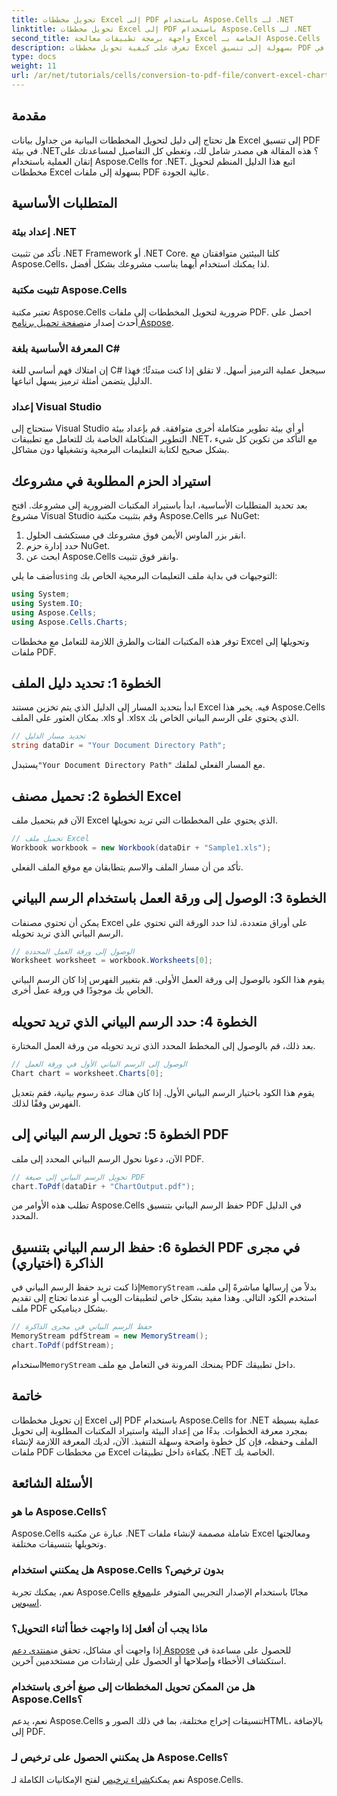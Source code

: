 ```yaml
---
title: تحويل مخططات Excel إلى PDF باستخدام Aspose.Cells لـ .NET
linktitle: تحويل مخططات Excel إلى PDF باستخدام Aspose.Cells لـ .NET
second_title: واجهة برمجة تطبيقات معالجة Excel الخاصة بـ Aspose.Cells .NET
description: تعرف على كيفية تحويل مخططات Excel بسهولة إلى تنسيق PDF في .NET باستخدام Aspose.Cells. يغطي دليلنا خطوة بخطوة المتطلبات الأساسية والإعداد وعينات التعليمات البرمجية والأسئلة الشائعة.
type: docs
weight: 11
url: /ar/net/tutorials/cells/conversion-to-pdf-file/convert-excel-charts-to-pdf/
---
```

## مقدمة

هل تحتاج إلى دليل لتحويل المخططات البيانية من جداول بيانات Excel إلى تنسيق PDF في بيئة .NET؟ هذه المقالة هي مصدر شامل لك، وتغطي كل التفاصيل لمساعدتك على إتقان العملية باستخدام Aspose.Cells for .NET. اتبع هذا الدليل المنظم لتحويل مخططات Excel بسهولة إلى ملفات PDF عالية الجودة.

## المتطلبات الأساسية

### إعداد بيئة .NET
تأكد من تثبيت .NET Framework أو .NET Core. كلتا البيئتين متوافقتان مع Aspose.Cells، لذا يمكنك استخدام أيهما يناسب مشروعك بشكل أفضل.

### تثبيت مكتبة Aspose.Cells
 تعتبر مكتبة Aspose.Cells ضرورية لتحويل المخططات إلى ملفات PDF. احصل على أحدث إصدار من[صفحة تحميل برنامج Aspose](https://releases.aspose.com/cells/net/).

### المعرفة الأساسية بلغة C#
إن امتلاك فهم أساسي للغة C# سيجعل عملية الترميز أسهل. لا تقلق إذا كنت مبتدئًا؛ فهذا الدليل يتضمن أمثلة ترميز يسهل اتباعها.

### إعداد Visual Studio
ستحتاج إلى Visual Studio أو أي بيئة تطوير متكاملة أخرى متوافقة. قم بإعداد بيئة التطوير المتكاملة الخاصة بك للتعامل مع تطبيقات .NET، مع التأكد من تكوين كل شيء بشكل صحيح لكتابة التعليمات البرمجية وتشغيلها دون مشاكل.

## استيراد الحزم المطلوبة في مشروعك

بعد تحديد المتطلبات الأساسية، ابدأ باستيراد المكتبات الضرورية إلى مشروعك. افتح مشروع Visual Studio وقم بتثبيت مكتبة Aspose.Cells عبر NuGet:

1. انقر بزر الماوس الأيمن فوق مشروعك في مستكشف الحلول.
2. حدد إدارة حزم NuGet.
3. ابحث عن Aspose.Cells وانقر فوق تثبيت.

 أضف ما يلي`using` التوجيهات في بداية ملف التعليمات البرمجية الخاص بك:

```csharp
using System;
using System.IO;
using Aspose.Cells;
using Aspose.Cells.Charts;
```

توفر هذه المكتبات الفئات والطرق اللازمة للتعامل مع مخططات Excel وتحويلها إلى ملفات PDF.

## الخطوة 1: تحديد دليل الملف

ابدأ بتحديد المسار إلى الدليل الذي يتم تخزين مستند Excel فيه. يخبر هذا Aspose.Cells بمكان العثور على الملف .xls أو .xlsx الذي يحتوي على الرسم البياني الخاص بك.

```csharp
// تحديد مسار الدليل
string dataDir = "Your Document Directory Path";
```

 يستبدل`"Your Document Directory Path"` مع المسار الفعلي لملفك.

## الخطوة 2: تحميل مصنف Excel

الآن قم بتحميل ملف Excel الذي يحتوي على المخططات التي تريد تحويلها.

```csharp
// تحميل ملف Excel
Workbook workbook = new Workbook(dataDir + "Sample1.xls");
```

تأكد من أن مسار الملف والاسم يتطابقان مع موقع الملف الفعلي.

## الخطوة 3: الوصول إلى ورقة العمل باستخدام الرسم البياني

يمكن أن تحتوي مصنفات Excel على أوراق متعددة، لذا حدد الورقة التي تحتوي على الرسم البياني الذي تريد تحويله.

```csharp
// الوصول إلى ورقة العمل المحددة
Worksheet worksheet = workbook.Worksheets[0];
```

يقوم هذا الكود بالوصول إلى ورقة العمل الأولى. قم بتغيير الفهرس إذا كان الرسم البياني الخاص بك موجودًا في ورقة عمل أخرى.

## الخطوة 4: حدد الرسم البياني الذي تريد تحويله

بعد ذلك، قم بالوصول إلى المخطط المحدد الذي تريد تحويله من ورقة العمل المختارة.

```csharp
// الوصول إلى الرسم البياني الأول في ورقة العمل
Chart chart = worksheet.Charts[0];
```

يقوم هذا الكود باختيار الرسم البياني الأول. إذا كان هناك عدة رسوم بيانية، فقم بتعديل الفهرس وفقًا لذلك.

## الخطوة 5: تحويل الرسم البياني إلى PDF

الآن، دعونا نحول الرسم البياني المحدد إلى ملف PDF.

```csharp
// تحويل الرسم البياني إلى صيغة PDF
chart.ToPdf(dataDir + "ChartOutput.pdf");
```

تطلب هذه الأوامر من Aspose.Cells حفظ الرسم البياني بتنسيق PDF في الدليل المحدد.

## الخطوة 6: حفظ الرسم البياني بتنسيق PDF في مجرى الذاكرة (اختياري)

 إذا كنت تريد حفظ الرسم البياني في`MemoryStream` بدلاً من إرسالها مباشرةً إلى ملف، استخدم الكود التالي. وهذا مفيد بشكل خاص لتطبيقات الويب أو عندما تحتاج إلى تقديم ملف PDF بشكل ديناميكي.

```csharp
// حفظ الرسم البياني في مجرى الذاكرة
MemoryStream pdfStream = new MemoryStream();
chart.ToPdf(pdfStream);
```

 استخدام`MemoryStream` يمنحك المرونة في التعامل مع ملف PDF داخل تطبيقك.

## خاتمة

إن تحويل مخططات Excel إلى PDF باستخدام Aspose.Cells for .NET عملية بسيطة بمجرد معرفة الخطوات. بدءًا من إعداد البيئة واستيراد المكتبات المطلوبة إلى تحويل الملف وحفظه، فإن كل خطوة واضحة وسهلة التنفيذ. الآن، لديك المعرفة اللازمة لإنشاء ملفات PDF من مخططات Excel بكفاءة داخل تطبيقات .NET الخاصة بك.

## الأسئلة الشائعة

### ما هو Aspose.Cells؟

Aspose.Cells عبارة عن مكتبة .NET شاملة مصممة لإنشاء ملفات Excel ومعالجتها وتحويلها بتنسيقات مختلفة.

### هل يمكنني استخدام Aspose.Cells بدون ترخيص؟

 نعم، يمكنك تجربة Aspose.Cells مجانًا باستخدام الإصدار التجريبي المتوفر على[موقع اسبوس](https://releases.aspose.com/cells/net/).

### ماذا يجب أن أفعل إذا واجهت خطأ أثناء التحويل؟

 إذا واجهت أي مشاكل، تحقق من[منتدى دعم Aspose](https://forum.aspose.com/c/cells/9) للحصول على مساعدة في استكشاف الأخطاء وإصلاحها أو الحصول على إرشادات من مستخدمين آخرين.

### هل من الممكن تحويل المخططات إلى صيغ أخرى باستخدام Aspose.Cells؟

نعم، يدعم Aspose.Cells تنسيقات إخراج مختلفة، بما في ذلك الصور وHTML، بالإضافة إلى PDF.

### هل يمكنني الحصول على ترخيص لـ Aspose.Cells؟

 نعم يمكنك[شراء ترخيص](https://purchase.conholdate.com/buy) لفتح الإمكانيات الكاملة لـ Aspose.Cells.